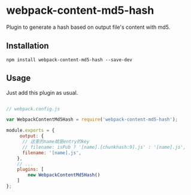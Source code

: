 # webpack-content-md5-hash

Plugin to generate a hash based on output file's content with md5.

## Installation

```
npm install webpack-content-md5-hash --save-dev
```

## Usage

Just add this plugin as usual.

``` javascript

// webpack.config.js

var WebpackContentMd5Hash = require('webpack-content-md5-hash');

module.exports = {
     output: {
      // 这里的name就是entry的key
      // filename: isPub ? '[name].[chunkhash:9].js' : '[name].js',
      filename: '[name].js',
    },
    // ...
    plugins: [
        new WebpackContentMd5Hash()
    ]
};

```

